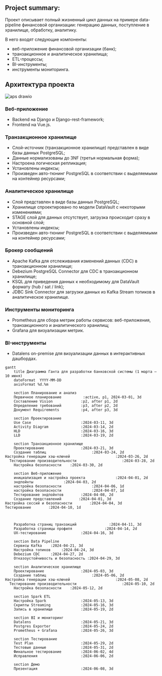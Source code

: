 ## Project summary:
Проект описывает полный жизненный цикл данных на примере data-pipeline финансовой организации: 
генерацию данных, поступление в хранилище, обработку, аналитику.

В него входят следующие компоненты: 
- веб-приложение финансовой организации (банк);
- транзакционное и аналитическое хранилища;
- ETL-процессы;
- BI-инструменты;
- инструменты мониторинга.

## Архитектура проекта

![aps drawio](https://github.com/user-attachments/assets/68d8151f-713b-4d0d-b267-8e77c31108b2)



### Веб-приложение
- Backend на Django и Django-rest-framework;
- Frontend на Vue.js.

### Транзакционное хранилище
- Слой-источник (транзакционное хранилище) представлен в виде базы данных PostgreSQL;
- Данные нормализованы до 3NF (третья нормальная форма);
- Настроена логическая репликация;
- Установлены индексы;
- Произведен авто-тюнинг PostgreSQL в соответствии с выделяемыми на контейнер ресурсами;

### Аналитическое хранилище
- Слой представлен в виде базы данных PostgreSQL;
- Хранилище спроектировано по модели DataVault с некоторыми изменениями;
- STAGE слой для данных отсутствует, загрузка происходит сразу в основной слой;
- Установлены индексы;
- Произведен авто-тюнинг PostgreSQL в соответствии с выделяемыми на контейнер ресурсами;

### Брокер сообщений
- Apache Kafka для отслеживания изменений данных (CDC) в транзакционном хранилище;
- Debezium PostgreSQL Connector для CDC в транзакционном хранилище;
- KSQL для приведения данных к необходимому для DataVault формату (hub / sat / link);
- JDBC Sink Connector для загрузки данных из Kafka Stream топиков в аналитическое хранилище.

### Инструменты мониторинга
- Prometheus для сбора метрик работы сервисов: веб-приложения, транзакционного и аналитического хранилищ;
- Grafana для визуализации метрик.

### BI-инструменты
- Datalens on-premise для визуализации данных в интерактивных дашбордах.


```mermaid
gantt
    title Диаграмма Ганта для разработки банковской системы (1 марта – 10 июня)
    dateFormat  YYYY-MM-DD
    axisFormat %d.%m

    section Планирование и анализ
    Первичное планирование          :active, p1, 2024-03-01, 3d
    Составление Vision             :p2, after p1, 2d
    Определение требований         :p3, after p2, 2d
    Документ Requirements          :p4, after p3, 3d

    section Проектирование
    Use Case                       :2024-03-11, 3d
    Activity Diagram               :2024-03-14, 2d
    HLD                            :2024-03-16, 3d
    LLD                            :2024-03-19, 2d

    section Транзакционное хранилище
    Проектирование                 :2024-03-21, 3d
    Создание таблиц                     :2024-03-24, 2d
Настройка генерации хэш-ключей                     :2024-03-26, 2d
  Тестирование производительности                     :2024-03-28, 2d
    Настройка безопасности    :2024-03-30, 2d

    section Веб-приложение
    инициализация и настройка проекта              :2024-04-01, 2d
    эндпойнты              :2024-04-03, 2d
    настройка безопасности              :2024-04-06, 1d
    настройка безопасности              :2024-04-07, 1d
    Тестирование эндпойнтов        :2024-04-08, 2d
    Создание представлений        :2024-04-01, 3d
Настройка сессий и безопасности        :2024-04-04, 3d
Тестирование        :2024-04-10, 1d



    Разработка страниц транзакций               :2024-04-11, 3d
    Разработка страницы профиля               :2024-04-14, 2d
    UX-тестирование                :2024-04-16, 3d

    section Data Pipeline 
    Сервисы Kafka    :2024-04-21, 3d
    Настройка топиков     :2024-04-24, 3d
    Debezium CDC     :2024-04-27, 2d
    Отказоустойчивость и безопасность :2024-04-29, 3d

    section Аналитическое хранилище
    Проектирование                 :2024-05-03, 3d
    Создание таблиц                     :2024-05-06, 2d
Настройка генерации хэш-ключей                     :2024-05-08, 2d
  Тестирование производительности                     :2024-05-10, 2d
    Настройка безопасности    :2024-05-12, 2d

    section Spark ETL
    Настройка Spark                :2024-05-13, 3d
    Скрипты Streaming              :2024-05-16, 3d
    Запись в хранилище             :2024-05-19, 2d

    section BI и мониторинг
    Datalens                       :2024-05-21, 3d
    Postgres Exporter              :2024-05-24, 2d
    Prometheus + Grafana           :2024-05-26, 3d

    section Тестирование
    Test Plan                      :2024-05-29, 2d
    Тестовые данные                :2024-05-31, 2d
    Финальное тестирование         :2024-06-02, 4d
    Исправления                    :2024-06-06, 2d

    section Демо
    Презентация                    :2024-06-08, 3d
```




